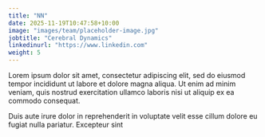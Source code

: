```yaml
---
title: "NN"
date: 2025-11-19T10:47:58+10:00
image: "images/team/placeholder-image.jpg"
jobtitle: "Cerebral Dynamics"
linkedinurl: "https://www.linkedin.com"
weight: 5
---
```


Lorem ipsum dolor sit amet, consectetur adipiscing elit, sed do eiusmod tempor incididunt ut labore et dolore magna aliqua. Ut enim ad minim veniam, quis nostrud exercitation ullamco laboris nisi ut aliquip ex ea commodo consequat.

Duis aute irure dolor in reprehenderit in voluptate velit esse cillum dolore eu fugiat nulla pariatur. Excepteur sint

<!--more-->
